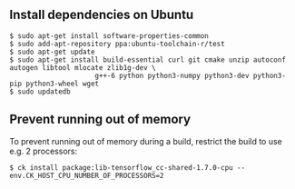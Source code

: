 ## Install dependencies on Ubuntu

```
$ sudo apt-get install software-properties-common
$ sudo add-apt-repository ppa:ubuntu-toolchain-r/test
$ sudo apt-get update
$ sudo apt-get install build-essential curl git cmake unzip autoconf autogen libtool mlocate zlib1g-dev \
                     g++-6 python python3-numpy python3-dev python3-pip python3-wheel wget
$ sudo updatedb

```

## Prevent running out of memory

To prevent running out of memory during a build, restrict the build to use
e.g. 2 processors:
```
$ ck install package:lib-tensorflow_cc-shared-1.7.0-cpu --env.CK_HOST_CPU_NUMBER_OF_PROCESSORS=2
```